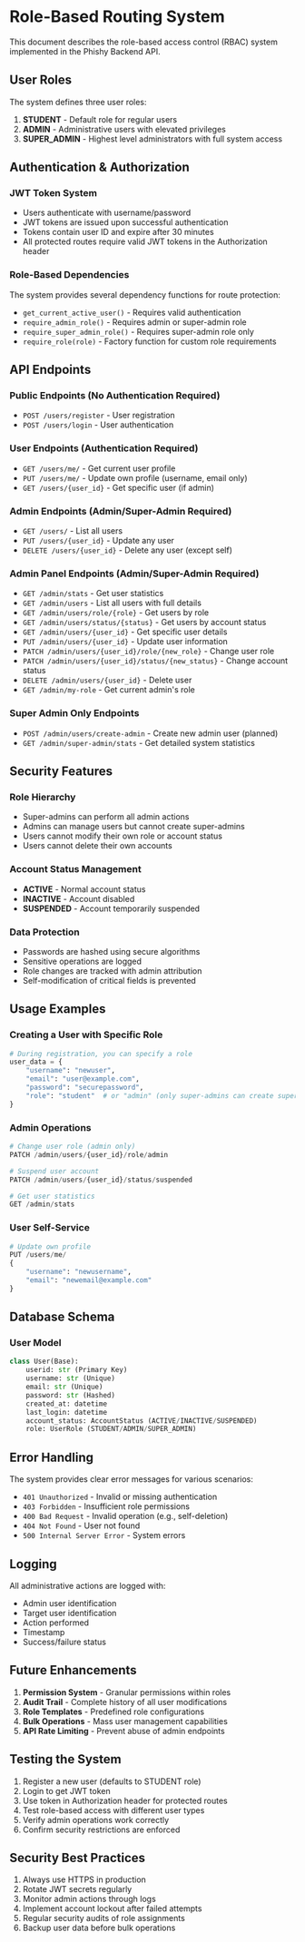 # Role-Based Routing System

This document describes the role-based access control (RBAC) system implemented in the Phishy Backend API.

## User Roles

The system defines three user roles:

1. **STUDENT** - Default role for regular users
2. **ADMIN** - Administrative users with elevated privileges
3. **SUPER_ADMIN** - Highest level administrators with full system access

## Authentication & Authorization

### JWT Token System
- Users authenticate with username/password
- JWT tokens are issued upon successful authentication
- Tokens contain user ID and expire after 30 minutes
- All protected routes require valid JWT tokens in the Authorization header

### Role-Based Dependencies
The system provides several dependency functions for route protection:

- `get_current_active_user()` - Requires valid authentication
- `require_admin_role()` - Requires admin or super-admin role
- `require_super_admin_role()` - Requires super-admin role only
- `require_role(role)` - Factory function for custom role requirements

## API Endpoints

### Public Endpoints (No Authentication Required)
- `POST /users/register` - User registration
- `POST /users/login` - User authentication

### User Endpoints (Authentication Required)
- `GET /users/me/` - Get current user profile
- `PUT /users/me/` - Update own profile (username, email only)
- `GET /users/{user_id}` - Get specific user (if admin)

### Admin Endpoints (Admin/Super-Admin Required)
- `GET /users/` - List all users
- `PUT /users/{user_id}` - Update any user
- `DELETE /users/{user_id}` - Delete any user (except self)

### Admin Panel Endpoints (Admin/Super-Admin Required)
- `GET /admin/stats` - Get user statistics
- `GET /admin/users` - List all users with full details
- `GET /admin/users/role/{role}` - Get users by role
- `GET /admin/users/status/{status}` - Get users by account status
- `GET /admin/users/{user_id}` - Get specific user details
- `PUT /admin/users/{user_id}` - Update user information
- `PATCH /admin/users/{user_id}/role/{new_role}` - Change user role
- `PATCH /admin/users/{user_id}/status/{new_status}` - Change account status
- `DELETE /admin/users/{user_id}` - Delete user
- `GET /admin/my-role` - Get current admin's role

### Super Admin Only Endpoints
- `POST /admin/users/create-admin` - Create new admin user (planned)
- `GET /admin/super-admin/stats` - Get detailed system statistics

## Security Features

### Role Hierarchy
- Super-admins can perform all admin actions
- Admins can manage users but cannot create super-admins
- Users cannot modify their own role or account status
- Users cannot delete their own accounts

### Account Status Management
- **ACTIVE** - Normal account status
- **INACTIVE** - Account disabled
- **SUSPENDED** - Account temporarily suspended

### Data Protection
- Passwords are hashed using secure algorithms
- Sensitive operations are logged
- Role changes are tracked with admin attribution
- Self-modification of critical fields is prevented

## Usage Examples

### Creating a User with Specific Role
```python
# During registration, you can specify a role
user_data = {
    "username": "newuser",
    "email": "user@example.com",
    "password": "securepassword",
    "role": "student"  # or "admin" (only super-admins can create super-admins)
}
```

### Admin Operations
```python
# Change user role (admin only)
PATCH /admin/users/{user_id}/role/admin

# Suspend user account
PATCH /admin/users/{user_id}/status/suspended

# Get user statistics
GET /admin/stats
```

### User Self-Service
```python
# Update own profile
PUT /users/me/
{
    "username": "newusername",
    "email": "newemail@example.com"
}
```

## Database Schema

### User Model
```python
class User(Base):
    userid: str (Primary Key)
    username: str (Unique)
    email: str (Unique)
    password: str (Hashed)
    created_at: datetime
    last_login: datetime
    account_status: AccountStatus (ACTIVE/INACTIVE/SUSPENDED)
    role: UserRole (STUDENT/ADMIN/SUPER_ADMIN)
```

## Error Handling

The system provides clear error messages for various scenarios:

- `401 Unauthorized` - Invalid or missing authentication
- `403 Forbidden` - Insufficient role permissions
- `400 Bad Request` - Invalid operation (e.g., self-deletion)
- `404 Not Found` - User not found
- `500 Internal Server Error` - System errors

## Logging

All administrative actions are logged with:
- Admin user identification
- Target user identification
- Action performed
- Timestamp
- Success/failure status

## Future Enhancements

1. **Permission System** - Granular permissions within roles
2. **Audit Trail** - Complete history of all user modifications
3. **Role Templates** - Predefined role configurations
4. **Bulk Operations** - Mass user management capabilities
5. **API Rate Limiting** - Prevent abuse of admin endpoints

## Testing the System

1. Register a new user (defaults to STUDENT role)
2. Login to get JWT token
3. Use token in Authorization header for protected routes
4. Test role-based access with different user types
5. Verify admin operations work correctly
6. Confirm security restrictions are enforced

## Security Best Practices

1. Always use HTTPS in production
2. Rotate JWT secrets regularly
3. Monitor admin actions through logs
4. Implement account lockout after failed attempts
5. Regular security audits of role assignments
6. Backup user data before bulk operations






